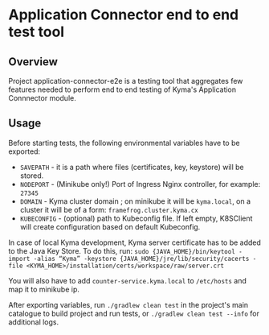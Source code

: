 # Application Connector end to end test tool

## Overview

Project application-connector-e2e is a testing tool that aggregates few features needed to perform end to end testing of Kyma's Application Connnector module.

## Usage

Before starting tests, the following environmental variables have to be exported:

- `SAVEPATH` - it is a path where files (certificates, key, keystore) will be stored.
- `NODEPORT` - (Minikube only!) Port of Ingress Nginx controller, for example: `27345`
- `DOMAIN` - Kyma cluster domain ; on minikube it will be `kyma.local`, on a cluster it will be of a form: `framefrog.cluster.kyma.cx`
- `KUBECONFIG` - (optional) path to Kubeconfig file. If left empty, K8SClient will create configuration based on default Kubeconfig.

In case of local Kyma development, Kyma server certificate has to be added to the Java Key Store. To do this, run:
`sudo {JAVA_HOME}/bin/keytool -import -alias “Kyma” -keystore {JAVA_HOME}/jre/lib/security/cacerts -file <KYMA_HOME>/installation/certs/workspace/raw/server.crt`

You will also have to add `counter-service.kyma.local` to `/etc/hosts` and map it to minikube ip.

After exporting variables, run `./gradlew clean test` in the project's main catalogue to build project and run tests, or `./gradlew clean test --info` for additional logs.

